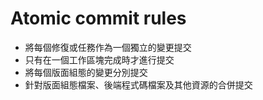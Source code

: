 # Atomic commit rules

- 將每個修復或任務作為一個獨立的變更提交
- 只有在一個工作區塊完成時才進行提交
- 將每個版面組態的變更分別提交
- 針對版面組態檔案、後端程式碼檔案及其他資源的合併提交
